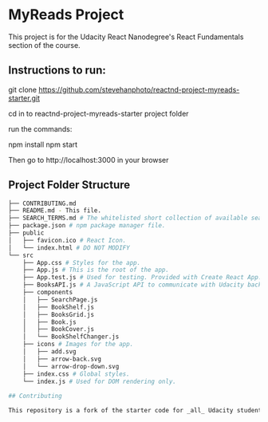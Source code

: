 # MyReads Project

This project is for the Udacity React Nanodegree's React Fundamentals section of the course.

## Instructions to run:

git clone https://github.com/stevehanphoto/reactnd-project-myreads-starter.git

cd in to reactnd-project-myreads-starter project folder

run the commands:

npm install
npm start

Then go to http://localhost:3000 in your browser

## Project Folder Structure
```bash
├── CONTRIBUTING.md
├── README.md - This file.
├── SEARCH_TERMS.md # The whitelisted short collection of available search terms.
├── package.json # npm package manager file.
├── public
│   ├── favicon.ico # React Icon.
│   └── index.html # DO NOT MODIFY
└── src
    ├── App.css # Styles for the app.
    ├── App.js # This is the root of the app.
    ├── App.test.js # Used for testing. Provided with Create React App. Used currently used.
    ├── BooksAPI.js # A JavaScript API to communicate with Udacity backend.
    ├── components
    │   ├── SearchPage.js
    │   ├── BookShelf.js
    │   ├── BooksGrid.js
    │   ├── Book.js
    │   ├── BookCover.js
    │   └── BookShelfChanger.js
    ├── icons # Images for the app.
    │   ├── add.svg
    │   ├── arrow-back.svg
    │   └── arrow-drop-down.svg
    ├── index.css # Global styles.
    └── index.js # Used for DOM rendering only.
    
## Contributing

This repository is a fork of the starter code for _all_ Udacity students.

